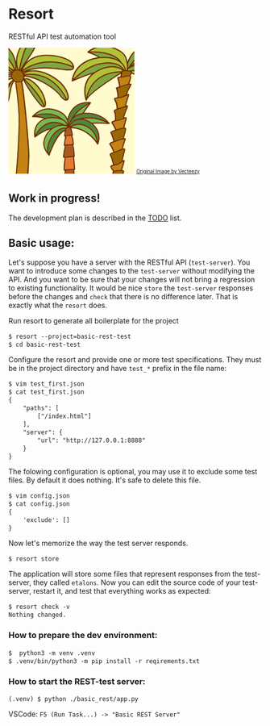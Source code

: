 # Resort
RESTful API test automation tool

<img src="data/icons/resort_edit.png" alt="Resort Logo" width="250">
<sub><sup><a href="https://www.vecteezy.com/vector-art/146821-palm-tree-collection-vectors">Original Image by Vecteezy</a></sup></sub>

## Work in progress!
The development plan is described in the [TODO](TODO.md) list.

## Basic usage:
Let's suppose you have a server with the RESTful API (`test-server`). You want to introduce some changes to the `test-server` without modifying the API. And you want to be sure that your changes will not bring a regression to existing functionality. It would be nice `store` the `test-server` responses before the changes and `check` that there is no difference later. That is exactly what the `resort` does.

Run resort to generate all boilerplate for the project
```
$ resort --project=basic-rest-test
$ cd basic-rest-test
```
Configure the resort and provide one or more test specifications. They must be in the project directory and have `test_*` prefix in the file name:
```
$ vim test_first.json
$ cat test_first.json
{
    "paths": [
        ["/index.html"]
    ],
    "server": {
        "url": "http://127.0.0.1:8888"
    }
}
```
The folowing configuration is optional, you may use it to exclude some test files. By default it does nothing. It's safe to delete this file.
```
$ vim config.json
$ cat config.json
{
    'exclude': []
}
```

Now let's memorize the way the test server responds.
```
$ resort store
```
The application will store some files that represent responses from the test-server, they called `etalons`.
Now you can edit the source code of your test-server, restart it, and test that everything works as expected:
```
$ resort check -v
Nothing changed.
```


### How to prepare the dev environment:
```
$  python3 -m venv .venv
$ .venv/bin/python3 -m pip install -r reqirements.txt
```

### How to start the REST-test server:
```
(.venv) $ python ./basic_rest/app.py
```

VSCode: `F5 (Run Task...) -> "Basic REST Server"`


